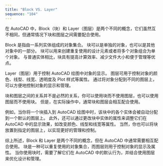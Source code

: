 ```yaml
---
title: "Block VS. Layer"
sequence: "104"
---
```


在 AutoCAD 中，Block（块）和 Layer（图层）是两个不同的概念，它们虽然互不相同，但通常情况下块和图层之间需要配合使用。

Block 是指由一系列实体组成的对象集合。
块可以是单独的对象，也可以是其他对象中的一部分。
块可以用来创建重复使用的设计元素或者将多个对象组合为单个对象。
与普通实体相比，块具有提高计算效率、减少文件大小和便于管理等优点。

Layer（图层）用于控制 AutoCAD 绘图中对象的显示。
图层可用于控制对象的颜色、线型、线宽、透明度及 Plot 样式等属性。
通过将对象分配到不同的图层上，可以方便地控制对象的显示和管理。

块和图层之间的关系并不是必然的关系，你可以使用块而不使用图层，也可以使用图层而不使用块。
但是，在实际操作中，通常块和图层会相互配合使用。

例如，当你将一个块插入到 AutoCAD 绘图中时，该块中的各个实体会被自动分配到一个默认的图层上。
此外，还可以通过更改块中实体的属性来调整它们在 AutoCAD 中的显示效果，如改变颜色、线型和线宽等属性。
当然，你也可以将块放置到指定的图层上，以实现更好的管理和控制。

综上所述，Block 和 Layer 是两个不同的概念，但在 AutoCAD 中通常需要相互配合使用。
块是一种可以重复使用的对象集合，而图层则用于控制对象的显示及属性。
当你使用块时，需要了解它们在 AutoCAD 中的默认行为，并结合使用图层来优化设计和管理。

